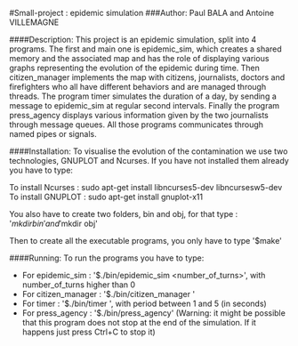 #Small-project : epidemic simulation
###Author: Paul BALA and Antoine VILLEMAGNE

####Description:
This project is an epidemic simulation, split into 4 programs.
The first and main one is epidemic_sim, which creates a shared memory and the associated map and has the role of displaying various graphs representing the evolution of the epidemic during time.
Then citizen_manager implements the map with citizens, journalists, doctors and firefighters who all have different behaviors and are managed through threads. The program timer simulates the duration of a day, by sending a message to epidemic_sim at regular second intervals.
Finally the program press_agency displays various information given by the two journalists through message queues.
All those programs communicates through named pipes or signals.

####Installation:
To visualise the evolution of the contamination we use two technologies, GNUPLOT and Ncurses. If you have not installed them already you have to type:

To install Ncurses : sudo apt-get install libncurses5-dev libncursesw5-dev
To install GNUPLOT : sudo apt-get install gnuplot-x11

You also have to create two folders, bin and obj, for that type : '$mkdir bin' and '$mkdir obj'

Then to create all the executable programs, you only have to type '$make'

####Running:
To run the programs you have to type:

- For epidemic_sim : '$./bin/epidemic_sim <number_of_turns>', with number_of_turns higher than 0
- For citizen_manager : '$./bin/citizen_manager '
- For timer : '$./bin/timer <period>', with period between 1 and 5 (in seconds)
- For press_agency : '$./bin/press_agency' (Warning: it might be possible that this program does not stop at the end of the simulation. If it happens just press Ctrl+C to stop it)